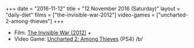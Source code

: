 +++
date = "2016-11-12"
title = "12 November 2016 (Saturday)"
layout = "daily-diet"
films = ["the-invisible-war-2012"]
video-games = ["uncharted-2-among-thieves"]
+++

<ul>
<li class="entry films">Film: <a href="/films/the-invisible-war-2012">The Invisible War (2012)</a> +</li>
<li class="entry video-games">Video Game: <a href="/video-games/uncharted-2-among-thieves">Uncharted 2: Among Thieves</a> {PS4} /b/</li>
</ul>
